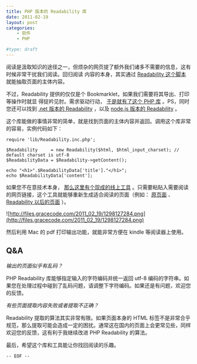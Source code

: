 ```yaml
---
title: PHP 版本的 Readability 库
date: 2011-02-19
layout: post
categories:
    - 软件
    - PHP

#type: draft
---
```


阅读是汲取知识的途径之一，但烦杂的网页提了额外我们诸多不需要的信息，这有时候非常干扰我们阅读。回归阅读 内容的本身，其实通过 [Readability 这个脚本](http://code.google.com/p/arc90labs-readability/)  就能抽取页面的主体内容。

不过，Readability 提供的仅仅是个 Bookmarklet，如果我们需要将其导出、打印等操作时就显 得捉衿见肘。需求驱动行动， [于是就有了这个 PHP 库](https://github.com/feelinglucky/php-readability) 。PS，同时您还可以找到  [.net 版本的 Readability](http://blog.zhaojie.me/2010/11/readability-runs-on-dotnet.html) ，以及  [node.js 版本的 Readability](https://github.com/arrix/node-readability/) 。

这个库能做的事情非常的简单，就是找到页面的主体内容并返回。调用这个库非常的容易，实例代码如下：

```
require 'lib/Readability.inc.php';

$Readability     = new Readability($html, $html_input_charset); // default charset is utf-8
$ReadabilityData = $Readability->getContent();

echo "<h1>".$ReadabilityData['title']."</h1>";
echo $ReadabilityData['content'];
```

如果您不在意技术本身， [那么这里有个现成的线上工具](http://graceco.de/readability/) 。只需要粘贴入需要阅读的网页链接，这个工具就能够重新生成适合阅读的页面（例如：  [原页面](http://www.ifanr.com/34619) 、 [Readability 以后的页面](http://graceco.de/readability/?url=http%3A%2F%2Fwww.ifanr.com%2F34619) ）。

![http://files.gracecode.com/2011_02_19/1298127284.png](http://files.gracecode.com/2011_02_19/1298127284.png)

然后利用 Mac 的 pdf 打印输出功能，就能非常方便在 kindle 等阅读器上使用。


## Q&A

*输出的页面似乎有乱码？*

PHP Readability 库能够指定输入的字符编码并统一返回 utf-8 编码的字符串。如果您在处理过程中碰到了乱码问题，请调整下字符编码。如果还是有问题，欢迎您的反馈。

*有些页面提取内容失败或者提取不正确？*

Readability 提取的算法其实非常有限。如果页面本身的 HTML 标签不是非常合乎规范，那么提取可能会造成一定的困扰。通常这在国内的页面上会更常见些，同样欢迎您的反馈，这有利于我继续改进 PHP Readability 的算法。

最后，希望这个库和工具能让你找回阅读的乐趣。

`-- EOF --`
